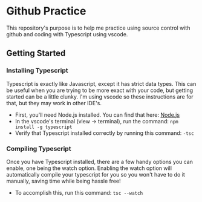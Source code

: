 # Github Practice
This repository's purpose is to help me practice using source
control with github and coding with Typescript using vscode.

## Getting Started

### Installing Typescript
Typescript is exactly like Javascript, except it has strict data types. This can be useful when you are trying to be more exact with your code, but getting started can be a little clunky. I'm using vscode so these instructions are for that, but they may work in other IDE's.

- First, you'll need Node.js installed. You can find that here: [Node.js](https://nodejs.org/en)
- In the vscode's terminal (view -> terminal), run the command: `npm install -g typescript`
- Verify that Typescript installed correctly by running this command: `-tsc`

### Compiling Typescript
Once you have Typescript installed, there are a few handy options you can enable, one being the watch option. Enabling the watch option will automatically compile your typescript for you so you won't have to do it manually, saving time while being hassle free! 

- To accomplish this, run this command: `tsc --watch`
